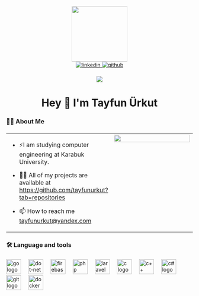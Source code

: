<div align="center">
  <img height="150" src="https://camo.githubusercontent.com/62da68eb62b1e5f175f7d1f0191dd89a653d7908feb22d37d4a0ab07365d6791/68747470733a2f2f6d656469612e67697068792e636f6d2f6d656469612f4d3967624264396e6244724f5475314d71782f67697068792e676966"  />
</div>


<div align="center">
<a href="https://linkedin.com/in/tayfunurkut" target="_blank">
<img src=https://img.shields.io/badge/linkedin-%231E77B5.svg?&style=for-the-badge&logo=linkedin&logoColor=white alt=linkedin style="margin-bottom: 5px;" />
</a>
  
<a href="https://github.com/tayfunurkut" target="_blank">
<img src=https://img.shields.io/badge/github-%2324292e.svg?&style=for-the-badge&logo=github&logoColor=white alt=github style="margin-bottom: 5px;" />
</a>
</div>

<br>

<div align="center">
  <img src="https://komarev.com/ghpvc/?username=tayfunurkut&&style=flat-square"  />
</div>

###

<h1 align="center">Hey 👋 I'm Tayfun Ürkut</h1>

###

<h3 align="left">👩‍💻  About Me</h3>

###

<table><tr><td valign="top" width="50%">
  
- ⚡I am studying computer engineering at Karabuk University.  

- 👨‍💻 All of my projects are available at https://github.com/tayfunurkut?tab=repositories  
 
- 📫 How to reach me tayfunurkut@yandex.com  


</td><td valign="top" width="50%">

<div align="center">
<img src="https://i.giphy.com/media/077i6AULCXc0FKTj9s/giphy.webp" align="center" style="width: 100%" />
</div>  


</td></tr></table>  


###

<h3 align="left">🛠 Language and tools</h3>

###

<div align="left">
  <img src="https://cdn.jsdelivr.net/gh/devicons/devicon/icons/go/go-original-wordmark.svg" height="40" alt="go logo"  />
  <img width="12" />


  <img src="https://cdn.jsdelivr.net/gh/devicons/devicon/icons/dot-net/dot-net-plain-wordmark.svg" height="40" alt="dot-net logo"  />
  <img width="12" />
  <img src="https://cdn.jsdelivr.net/gh/devicons/devicon/icons/firebase/firebase-plain-wordmark.svg" height="40" alt="firebase logo"  />
  <img width="12" />
  <img src="https://cdn.jsdelivr.net/gh/devicons/devicon/icons/php/php-plain.svg" height="40" alt="php logo" />
    <img width="12" />
    <img src="https://cdn.jsdelivr.net/gh/devicons/devicon/icons/laravel/laravel-plain.svg" height="40" alt="laravel logo" />
  <img width="12" />
<img src="https://cdn.jsdelivr.net/gh/devicons/devicon/icons/c/c-plain.svg" height="40" alt="c logo" />
<img width="12" />
<img src="https://cdn.jsdelivr.net/gh/devicons/devicon/icons/cplusplus/cplusplus-plain.svg" height="40" alt="c++ logo" />
<img width="12" />
<img src="https://cdn.jsdelivr.net/gh/devicons/devicon/icons/csharp/csharp-plain.svg" height="40" alt="c# logo" />
<img width="12" />
<img src="https://cdn.jsdelivr.net/gh/devicons/devicon/icons/git/git-plain.svg" height="40" alt="git logo" />
<img width="12" />
  <img src="https://cdn.jsdelivr.net/gh/devicons/devicon/icons/docker/docker-plain-wordmark.svg" height="40" alt="docker logo"  />
</div>

###

###

